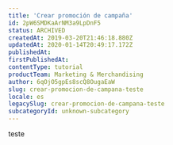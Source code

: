 ```yaml
---
title: 'Crear promoción de campaña'
id: 2pW6SMDKaArNM3a9LpDnF5
status: ARCHIVED
createdAt: 2019-03-20T21:46:18.880Z
updatedAt: 2020-01-14T20:49:17.172Z
publishedAt: 
firstPublishedAt: 
contentType: tutorial
productTeam: Marketing & Merchandising
author: 6qOjO5gpEs8scQ8OugaEaW
slug: crear-promocion-de-campana-teste
locale: es
legacySlug: crear-promocion-de-campana-teste
subcategoryId: unknown-subcategory
---
```


teste
